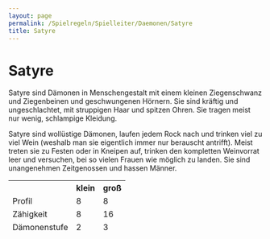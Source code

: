 ```yaml
---
layout: page
permalink: /Spielregeln/Spielleiter/Daemonen/Satyre
title: Satyre
---
```


# Satyre

Satyre sind Dämonen in Menschengestalt mit einem kleinen Ziegenschwanz und Ziegenbeinen und geschwungenen Hörnern. Sie sind kräftig und ungeschlachtet, mit struppigen Haar und spitzen Ohren. Sie tragen meist nur wenig, schlampige Kleidung.

Satyre sind wollüstige Dämonen, laufen jedem Rock nach und trinken viel zu viel Wein (weshalb man sie eigentlich immer nur berauscht antrifft). Meist treten sie zu Festen oder in Kneipen auf, trinken den kompletten Weinvorrat leer und versuchen, bei so vielen Frauen wie möglich zu landen. Sie sind unangenehmen Zeitgenossen und hassen Männer.

<table>
<thead>
<tr><th> </th><th>klein</th><th>groß</th></tr>
<tr><td>Profil</td><td>8</td><td>8</td></tr>
<tr><td>Zähigkeit</td><td>8</td><td>16</td></tr>
<tr><td>Dämonenstufe</td><td>2</td><td>3</td></tr>
</thead>
</table>
